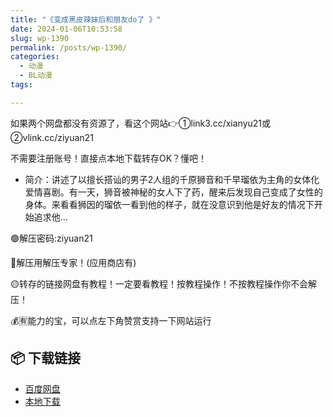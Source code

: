 ```yaml
---
title: "《变成黑皮辣妹后和朋友do了 》"
date: 2024-01-06T10:53:58
slug: wp-1390
permalink: /posts/wp-1390/
categories:
  - 动漫
  - BL动漫
tags:

---
```


如果两个网盘都没有资源了，看这个网站👉①link3.cc/xianyu21或②vlink.cc/ziyuan21

不需要注册账号！直接点本地下载转存OK？懂吧！

*   简介：讲述了以擅长搭讪的男子2人组的千原狮音和千早瑠依为主角的女体化爱情喜剧。有一天，狮音被神秘的女人下了药，醒来后发现自己变成了女性的身体。来看看狮因的瑠依一看到他的样子，就在没意识到他是好友的情况下开始追求他…

🟢解压密码:ziyuan21

🔵解压用解压专家！(应用商店有)

🟡转存的链接网盘有教程！一定要看教程！按教程操作！不按教程操作你不会解压！

💰🈶能力的宝，可以点左下角赞赏支持一下网站运行

## 📦 下载链接
- [百度网盘](https://blziyuan21.com/pay-download/1390?key=ccf5575cb1&down_id=0)
- [本地下载](https://blziyuan21.com/pay-download/1390?key=ccf5575cb1&down_id=1)

